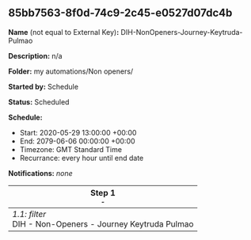 ## 85bb7563-8f0d-74c9-2c45-e0527d07dc4b

**Name** (not equal to External Key)**:** DIH-NonOpeners-Journey-Keytruda-Pulmao

**Description:** n/a

**Folder:** my automations/Non openers/

**Started by:** Schedule

**Status:** Scheduled

**Schedule:**

* Start: 2020-05-29 13:00:00 +00:00
* End: 2079-06-06 00:00:00 +00:00
* Timezone: GMT Standard Time
* Recurrance: every hour until end date

**Notifications:** _none_


| Step 1<br>_<small>-</small>_ |
| --- |
| _1.1: filter_<br>DIH - Non-Openers - Journey Keytruda Pulmao |
